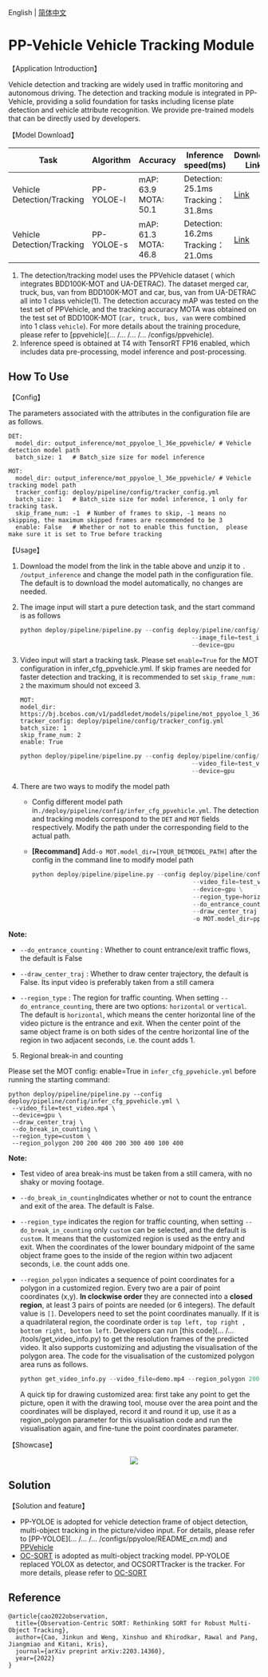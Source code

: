 English | [简体中文](ppvehicle_mot.md)

# PP-Vehicle Vehicle Tracking Module

【Application Introduction】

Vehicle detection and tracking are widely used in traffic monitoring and autonomous driving. The detection and tracking module is integrated in PP-Vehicle, providing a solid foundation for tasks including license plate detection and vehicle attribute recognition. We provide pre-trained models that can be directly used by developers.

【Model Download】

| Task                       | Algorithm  | Accuracy                | Inference speed(ms)                  | Download Link                                                                              |
| -------------------------- | ---------- | ----------------------- | ------------------------------------ | ------------------------------------------------------------------------------------------ |
| Vehicle Detection/Tracking | PP-YOLOE-l | mAP: 63.9<br>MOTA: 50.1 | Detection: 25.1ms<br>Tracking：31.8ms | [Link](https://bj.bcebos.com/v1/paddledet/models/pipeline/mot_ppyoloe_l_36e_ppvehicle.zip) |
| Vehicle Detection/Tracking | PP-YOLOE-s | mAP: 61.3<br>MOTA: 46.8 | Detection: 16.2ms<br>Tracking：21.0ms | [Link](https://bj.bcebos.com/v1/paddledet/models/pipeline/mot_ppyoloe_s_36e_ppvehicle.zip) |

1. The detection/tracking model uses the PPVehicle dataset ( which integrates BDD100K-MOT and UA-DETRAC). The dataset merged car, truck, bus, van from BDD100K-MOT and car, bus, van from UA-DETRAC all into 1 class vehicle(1). The detection accuracy mAP was tested on the test set of PPVehicle, and the tracking accuracy MOTA was obtained on the test set of BDD100K-MOT (`car, truck, bus, van` were combined into 1 class `vehicle`). For more details about the training procedure, please refer to [ppvehicle](... /... /... /... /configs/ppvehicle).
2. Inference speed is obtained at T4 with TensorRT FP16 enabled, which includes data pre-processing, model inference and post-processing.

## How To Use

【Config】

The parameters associated with the attributes in the configuration file are as follows.

```
DET:
  model_dir: output_inference/mot_ppyoloe_l_36e_ppvehicle/ # Vehicle detection model path
  batch_size: 1   # Batch_size size for model inference

MOT:
  model_dir: output_inference/mot_ppyoloe_l_36e_ppvehicle/ # Vehicle tracking model path
  tracker_config: deploy/pipeline/config/tracker_config.yml
  batch_size: 1   # Batch_size size for model inference, 1 only for tracking task.
  skip_frame_num: -1  # Number of frames to skip, -1 means no skipping, the maximum skipped frames are recommended to be 3
  enable: False   # Whether or not to enable this function,  please make sure it is set to True before tracking
```

【Usage】

1. Download the model from the link in the table above and unzip it to ``. /output_inference`` and change the model path in the configuration file. The default is to download the model automatically, no changes are needed.

2. The image input will start a pure detection task, and the start command is as follows

   ```python
   python deploy/pipeline/pipeline.py --config deploy/pipeline/config/infer_cfg_ppvehicle.yml \
                                                   --image_file=test_image.jpg \
                                                   --device=gpu
   ```

3. Video input will start a tracking task. Please set `enable=True` for the MOT configuration in infer_cfg_ppvehicle.yml. If skip frames are needed for faster detection and tracking,  it is recommended to set `skip_frame_num: 2`  the maximum should not exceed 3.

   ```
   MOT:
   model_dir: https://bj.bcebos.com/v1/paddledet/models/pipeline/mot_ppyoloe_l_36e_ppvehicle.zip
   tracker_config: deploy/pipeline/config/tracker_config.yml
   batch_size: 1
   skip_frame_num: 2
   enable: True
   ```

   ```python
   python deploy/pipeline/pipeline.py --config deploy/pipeline/config/infer_cfg_ppvehicle.yml \
                                                   --video_file=test_video.mp4 \
                                                   --device=gpu
   ```

4. There are two ways to modify the model path

   - Config different model path in```./deploy/pipeline/config/infer_cfg_ppvehicle.yml```. The detection and tracking models correspond to the `DET` and `MOT` fields respectively. Modify the path under the corresponding field to the actual path.

   - **[Recommand]** Add`-o MOT.model_dir=[YOUR_DETMODEL_PATH]` after the config in the command line to modify model path

     ```python
     python deploy/pipeline/pipeline.py --config deploy/pipeline/config/infer_cfg_ppvehicle.yml \
                                                  --video_file=test_video.mp4 \
                                                  --device=gpu \
                                                  --region_type=horizontal \
                                                  --do_entrance_counting \
                                                  --draw_center_traj \
                                                  -o MOT.model_dir=ppyoloe/
     ```

**Note:**

- `--do_entrance_counting` : Whether to count entrance/exit traffic flows, the default is False

- `--draw_center_traj` : Whether to draw center trajectory, the default is False. Its input video is preferably taken from a still camera

- `--region_type` : The region for traffic counting. When setting `--do_entrance_counting`, there are two options: `horizontal` or `vertical`. The default is `horizontal`, which means the center horizontal line of the video picture is the entrance and exit. When the center point of the same object frame is on both sides of the centre horizontal line of the region in two adjacent seconds, i.e. the count adds 1.
5. Regional break-in and counting

Please set the MOT config: enable=True in `infer_cfg_ppvehicle.yml` before running the starting command:

```
python deploy/pipeline/pipeline.py --config deploy/pipeline/config/infer_cfg_ppvehicle.yml \
 --video_file=test_video.mp4 \
 --device=gpu \
 --draw_center_traj \
 --do_break_in_counting \
 --region_type=custom \
 --region_polygon 200 200 400 200 300 400 100 400
```

**Note:**

- Test video of area break-ins must be taken from a still camera, with no shaky or moving footage.

- `--do_break_in_counting`Indicates whether or not to count the entrance and exit of the area. The default is False.

- `--region_type` indicates the region for traffic counting, when setting `--do_break_in_counting` only `custom` can be selected, and the default is `custom`. It means that the customized region is used as the entry and exit. When the coordinates of the lower boundary midpoint of the same object frame goes to the inside of the region within two adjacent seconds, i.e. the count adds one.

- `--region_polygon` indicates a sequence of point coordinates for a polygon in a customized region. Every two are a pair of point coordinates (x,y). **In clockwise order** they are connected into a **closed region**, at least 3 pairs of points are needed (or 6 integers). The default value is `[]`. Developers need to set the point coordinates manually. If it is a quadrilateral region, the coordinate order is `top left, top right , bottom right, bottom left`. Developers can run [this code](... /... /tools/get_video_info.py) to get the resolution frames of the predicted video. It also supports customizing and adjusting the visualisation of the polygon area.
  The code for the visualisation of the customized polygon area runs as follows.

  ```python
  python get_video_info.py --video_file=demo.mp4 --region_polygon 200 200 400 200 300 400 100 400
  ```

  A quick tip for drawing customized area: first take any point to get the picture, open it with the drawing tool, mouse over the area point and the coordinates will be displayed, record it and round it up, use it as a region_polygon parameter for this visualisation code and run the visualisation again, and fine-tune the point coordinates parameter.

【Showcase】

<div width="600" align="center">
  <img src="../images/mot_vehicle.gif"/>
</div>

## Solution

【Solution and feature】

- PP-YOLOE is adopted for vehicle detection frame of object detection, multi-object tracking in the picture/video input. For details, please refer to [PP-YOLOE](... /... /... /configs/ppyoloe/README_cn.md) and [PPVehicle](../../../../configs/ppvehicle)
- [OC-SORT](https://arxiv.org/pdf/2203.14360.pdf) is adopted as multi-object tracking model. PP-YOLOE replaced YOLOX as detector, and OCSORTTracker is the tracker. For more details, please refer to [OC-SORT](../../../../configs/mot/ocsort)

## Reference

```
@article{cao2022observation,
  title={Observation-Centric SORT: Rethinking SORT for Robust Multi-Object Tracking},
  author={Cao, Jinkun and Weng, Xinshuo and Khirodkar, Rawal and Pang, Jiangmiao and Kitani, Kris},
  journal={arXiv preprint arXiv:2203.14360},
  year={2022}
}
```
